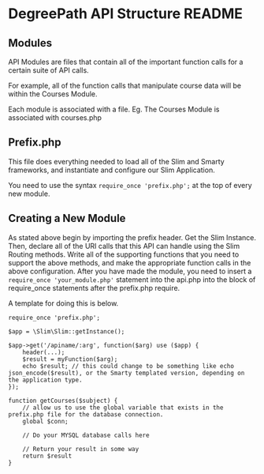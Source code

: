 DegreePath API Structure README
===============================

Modules
-------
API Modules are files that contain all of the important function calls for a certain suite of API calls. 

For example, all of the function calls that manipulate course data will be within the Courses Module.

Each module is associated with a file. 
Eg. The Courses Module is associated with courses.php


Prefix.php
------
This file does everything needed to load all of the Slim and Smarty frameworks, and instantiate and configure our Slim Application. 

You need to use the syntax `` require_once 'prefix.php'; `` at the top of every new module. 

Creating a New Module
---------------------
As stated above begin by importing the prefix header. 
Get the Slim Instance.
Then, declare all of the URI calls that this API can handle using the Slim Routing methods. 
Write all of the supporting functions that you need to support the above methods, and make the appropriate function calls in the above configuration. 
After you have made the module, you need to insert a `require_once 'your_module.php'` statement into the api.php into the block of require_once statements after the prefix.php require. 


A template for doing this is below. 


	require_once 'prefix.php';

	$app = \Slim\Slim::getInstance();

	$app->get('/apiname/:arg', function($arg) use ($app) {
		header(...);
		$result = myFunction($arg);
		echo $result; // this could change to be something like echo json_encode($result), or the Smarty templated version, depending on the application type.
	});

	function getCourses($subject) {
		// allow us to use the global variable that exists in the prefix.php file for the database connection. 
		global $conn; 

		// Do your MYSQL database calls here

		// Return your result in some way
		return $result
	}